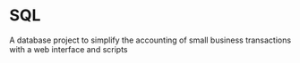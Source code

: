 # SQL
A database project to simplify the accounting of small business transactions with a web interface and scripts
